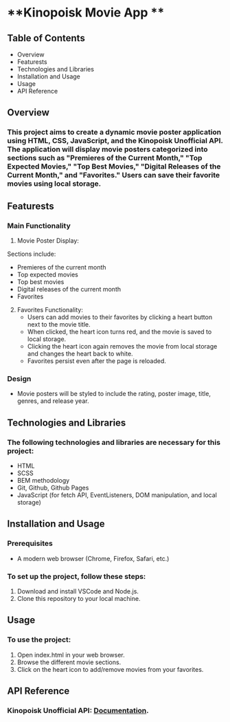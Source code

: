 # **Kinopoisk Movie App **

## **Table of Contents**
  - Overview
  - Featurests
  - Technologies and Libraries
  - Installation and Usage
  - Usage
  - API Reference

## **Overview**

### This project aims to create a dynamic movie poster application using HTML, CSS, JavaScript, and the Kinopoisk Unofficial API. The application will display movie posters categorized into sections such as "Premieres of the Current Month," "Top Expected Movies," "Top Best Movies," "Digital Releases of the Current Month," and "Favorites." Users can save their favorite movies using local storage.

## **Featurests**

### Main Functionality

1. Movie Poster Display:

 Sections include:
   - Premieres of the current month 
   - Top expected movies 
   - Top best movies 
   - Digital releases of the current month 
   - Favorites

2. Favorites Functionality:
   - Users can add movies to their favorites by clicking a heart button next to the movie title.
   - When clicked, the heart icon turns red, and the movie is saved to local storage.
   - Clicking the heart icon again removes the movie from local storage and changes the heart back to white.
   - Favorites persist even after the page is reloaded.

### Design
   - Movie posters will be styled to include the rating, poster image, title, genres, and release year.

## **Technologies and Libraries**

### The following technologies and libraries are necessary for this project:
  - HTML
  - SCSS 
  - BEM methodology
  - Git, Github, Github Pages
  - JavaScript (for fetch API, EventListeners, DOM manipulation, and local storage)

## **Installation and Usage**

### Prerequisites
  - A modern web browser (Chrome, Firefox, Safari, etc.)

### To set up the project, follow these steps:
1. Download and install VSCode and Node.js.
2. Clone this repository to your local machine.

## **Usage**

### To use the project:
1. Open index.html in your web browser.
2. Browse the different movie sections.
3. Click on the heart icon to add/remove movies from your favorites.

## **API Reference**

### Kinopoisk Unofficial API: [Documentation](https://kinopoiskapiunofficial.tech/documentation/api/).
